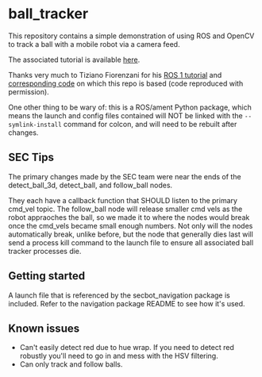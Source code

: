 # ball_tracker

This repository contains a simple demonstration of using ROS and OpenCV to track a ball with a mobile robot via a camera feed.

The associated tutorial is available [here](https://youtu.be/gISSSbYUZag).

Thanks very much to Tiziano Fiorenzani for his [ROS 1 tutorial](https://www.youtube.com/watch?v=We6CQHhhOFo) and [corresponding code](https://github.com/tizianofiorenzani/ros_tutorials/blob/master/opencv/src/find_ball.py) on which this repo is based (code reproduced with permission).

One other thing to be wary of: this is a ROS/ament Python package, which means the launch and config files contained will NOT be linked with the `--symlink-install` command for colcon, and will need to be rebuilt after changes.

## SEC Tips

The primary changes made by the SEC team were near the ends of the detect_ball_3d, detect_ball, and follow_ball nodes.

They each have a callback function that SHOULD listen to the primary cmd_vel topic. The follow_ball node will release smaller cmd vels as the robot appraoches the ball, so we made it to where the nodes would break once the cmd_vels became small enough numbers. Not only will the nodes automatically break, unlike before, but the node that generally dies last will send a process kill command to the launch file to ensure all associated ball tracker processes die.


## Getting started

A launch file that is referenced by the secbot_navigation package is included. Refer to the navigation package README to see how it's used.

## Known issues
- Can't easily detect red due to hue wrap. If you need to detect red robustly you'll need to go in and mess with the HSV filtering.
- Can only track and follow balls.
